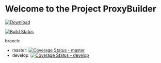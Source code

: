 # Welcome to the Project ProxyBuilder
[![Download](https://api.bintray.com/packages/sven+ruppert/maven/proxy-builder/images/download.svg) ](https://bintray.com/sven%20ruppert/maven/proxy-builder/_latestVersion)

[![Build Status](https://travis-ci.org/RapidPM/proxybuilder.svg?branch=develop)](https://travis-ci.org/RapidPM/proxybuilder)

branch:
+ master: [![Coverage Status - master](https://coveralls.io/repos/RapidPM/proxybuilder/badge.svg?branch=master)](https://coveralls.io/r/RapidPM/proxybuilder?branch=master)
+ develop: [![Coverage Status - develop](https://coveralls.io/repos/RapidPM/proxybuilder/badge.svg?branch=develop)](https://coveralls.io/r/RapidPM/proxybuilder?branch=develop)